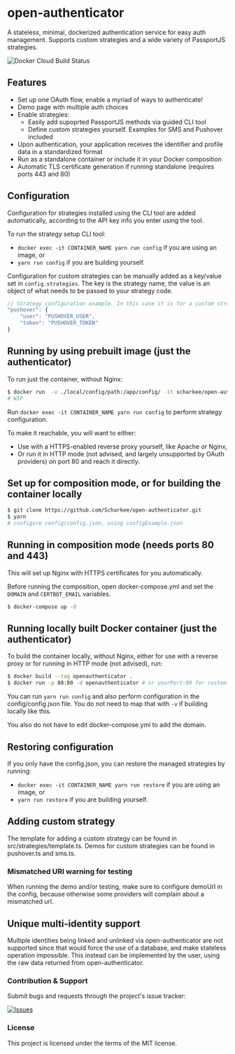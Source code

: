 # open-authenticator

A stateless, minimal, dockerized authentication service for easy auth management. Supports custom strategies and a wide variety of PassportJS strategies.

![Docker Cloud Build Status](https://img.shields.io/docker/cloud/build/scharkee/open-authenticator)

## Features

- Set up one OAuth flow, enable a myriad of ways to authenticate!
- Demo page with multiple auth choices
- Enable strategies:
  - Easily add supoprted PassportJS methods via guided CLI tool
  - Define custom strategies yourself. Examples for SMS and Pushover included
- Upon authentication, your application receives the identifier and profile data in a standardized format
- Run as a standalone container or include it in your Docker composition
- Automatic TLS certificate generation if running standalone (requires ports 443 and 80)

## Configuration

Configuration for strategies installed using the CLI tool are added automatically, according to the API key info you enter using the tool.

To run the strategy setup CLI tool:

- `docker exec -it CONTAINER_NAME yarn run config` if you are using an image, or
- `yarn run config` if you are building yourself.

Configuration for custom strategies can be manually added as a key/value set in `config.strategies`. The key is the strategy name, the value is an object of what needs to be passed to your strategy code.

```javascript
// Strategy configuration example. In this case it is for a custom strategy that requires a user and a token value, which is later used to send out confirmation notifications via Pushover.
"pushover": {
    "user": "PUSHOVER_USER",
    "token": "PUSHOVER_TOKEN"
}
```

## Running by using prebuilt image (just the authenticator)

To run just the container, without Nginx:

```bash
$ docker run  -v ./local/config/path:/app/config/ -it scharkee/open-authenticator yarn run config
# WIP
```

Run `docker exec -it CONTAINER_NAME yarn run config` to perform strategy configuration.

To make it reachable, you will want to either:

- Use with a HTTPS-enabled reverse proxy yourself, like Apache or Nginx,
- Or run it in HTTP mode (not advised, and largely unsupported by OAuth providers) on port 80 and reach it directly.

## Set up for composition mode, or for building the container locally

```bash
$ git clone https://github.com/Scharkee/open-authenticator.git
$ yarn
# configure config/config.json, using configExample.json
```

## Running in composition mode (needs ports 80 and 443)

This will set up Nginx with HTTPS certificates for you automatically.

Before running the composition, open docker-compose.yml and set the `DOMAIN` and `CERTBOT_EMAIL` variables.

```bash
$ docker-compose up -d
```

## Running locally built Docker container (just the authenticator)

To build the container locally, without Nginx, either for use with a reverse proxy or for running in HTTP mode (not advised), run:

```bash
$ docker build --tag openauthenticator .
$ docker run -p 80:80 -d openauthenticator # or yourPort:80 for custom port
```

You can run `yarn run config` and also perform configuration in the config/config.json file. You do not need to map that with `-v` if building locally like this.

You also do not have to edit docker-compose.yml to add the domain.

## Restoring configuration

If you only have the config.json, you can restore the managed strategies by running:

- `docker exec -it CONTAINER_NAME yarn run restore` if you are using an image, or
- `yarn run restore` if you are building yourself.

## Adding custom strategy

The template for adding a custom strategy can be found in src/strategies/template.ts.
Demos for custom strategies can be found in pushover.ts and sms.ts.

### Mismatched URI warning for testing

When running the demo and/or testing, make sure to configure demoUrl in the config, because otherwise some providers will complain about a mismatched url.

## Unique multi-identity support

Multiple identities being linked and unlinked via open-authenticator are not supported since that would force the use of a database, and make stateless operation impossible. This instead can be implemented by the user, using the raw data returned from open-authenticator.

### Contribution & Support

Submit bugs and requests through the project's issue tracker:

[![Issues](http://img.shields.io/github/issues/Scharkee/netcore-postgres-oauth-boiler.svg)](https://github.com/Scharkee/netcore-postgres-oauth-boiler/issues)

### License

This project is licensed under the terms of the MIT license.
